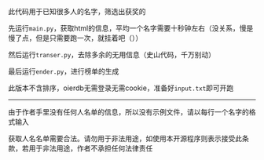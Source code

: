 此代码用于已知很多人的名字，筛选出获奖的

先运行`main.py`，获取html的信息，平均一个名字需要十秒钟左右（没关系，慢是慢了点，但是只需要跑一次，就挂着吧（））

然后运行`transer.py`，去除多余的无用信息（史山代码，千万别动）

最后运行`ender.py`，进行榜单的生成

此版本不含排序，oierdb无需登录无需cookie，准备好`input.txt`即可开跑

---

由于作者手里没有任何人名单的信息，所以没有示例文件，请以每行一个名字的格式输入

获取人名名单需要合法。请勿用于非法用途，如使用本开源程序则表示接受此条款，若用于非法用途，作者不承担任何法律责任